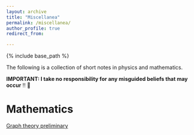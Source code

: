 ```yaml
---
layout: archive
title: "Miscellanea"
permalink: /miscellanea/
author_profile: true
redirect_from:

---
```


{% include base_path %}

The following is a collection of short notes in physics and mathematics.

__IMPORTANT: I take no responsibility for any misguided beliefs that may occur__ ‼️ 🤨

Mathematics
====

[Graph theory preliminary](https://drive.google.com/file/d/1ty0YidPmBpe5mH7VH9Nj0-Oj9gs0mxpq/view?usp=sharing)
